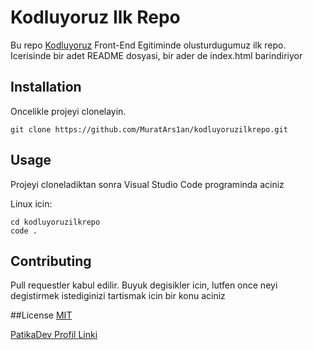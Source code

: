 # Kodluyoruz Ilk Repo

Bu repo [Kodluyoruz](https://www.kodluyoruz.org/) Front-End Egitiminde olusturdugumuz ilk repo. Icerisinde bir adet README dosyasi, bir ader de index.html barindiriyor

## Installation

Oncelikle projeyi clonelayin.

```
git clone https://github.com/MuratArs1an/kodluyoruzilkrepo.git
```

## Usage

Projeyi cloneladiktan sonra Visual Studio Code programinda aciniz

Linux icin:
```
cd kodluyoruzilkrepo
code .
```
## Contributing

Pull requestler kabul edilir. Buyuk degisikler icin, lutfen once neyi degistirmek istediginizi tartismak icin bir konu aciniz

##License
[MIT](https://choosealicense.com/licenses/mit/)

[PatikaDev Profil Linki](https://app.patika.dev/zerowolf)

